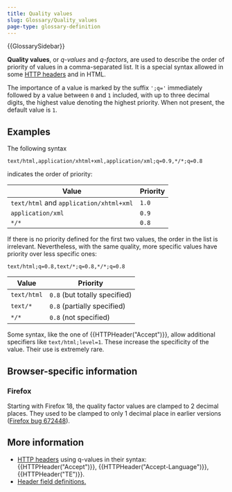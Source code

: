 ```yaml
---
title: Quality values
slug: Glossary/Quality_values
page-type: glossary-definition
---
```


{{GlossarySidebar}}

**Quality values**, or _q-values_ and _q-factors_, are used to describe the order of priority of values in a comma-separated list. It is a special syntax allowed in some [HTTP headers](/en-US/docs/Web/HTTP/Headers) and in HTML.

The importance of a value is marked by the suffix `';q='` immediately followed by a value between `0` and `1` included, with up to three decimal digits, the highest value denoting the highest priority. When not present, the default value is `1`.

## Examples

The following syntax

```http
text/html,application/xhtml+xml,application/xml;q=0.9,*/*;q=0.8
```

indicates the order of priority:

| Value                                   | Priority |
| --------------------------------------- | -------- |
| `text/html` and `application/xhtml+xml` | `1.0`    |
| `application/xml`                       | `0.9`    |
| `*/*`                                   | `0.8`    |

If there is no priority defined for the first two values, the order in the list is irrelevant. Nevertheless, with the same quality, more specific values have priority over less specific ones:

```http
text/html;q=0.8,text/*;q=0.8,*/*;q=0.8
```

| Value       | Priority                      |
| ----------- | ----------------------------- |
| `text/html` | `0.8` (but totally specified) |
| `text/*`    | `0.8` (partially specified)   |
| `*/*`       | `0.8` (not specified)         |

Some syntax, like the one of {{HTTPHeader("Accept")}}, allow additional specifiers like `text/html;level=1`. These increase the specificity of the value. Their use is extremely rare.

## Browser-specific information

### Firefox

Starting with Firefox 18, the quality factor values are clamped to 2 decimal places. They used to be clamped to only 1 decimal place in earlier versions ([Firefox bug 672448](https://bugzil.la/672448)).

## More information

- [HTTP headers](/en-US/docs/Web/HTTP/Headers) using q-values in their syntax: {{HTTPHeader("Accept")}}, {{HTTPHeader("Accept-Language")}}, {{HTTPHeader("TE")}}.
- [Header field definitions.](https://www.w3.org/Protocols/rfc2616/rfc2616-sec14.html)
